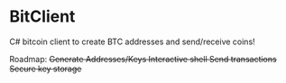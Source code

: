 # BitClient
 C# bitcoin client to create BTC addresses and send/receive coins!

Roadmap:
<s>Generate Addresses/Keys<s>
<s>Interactive shell<s>
Send transactions
Secure key storage

